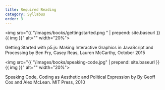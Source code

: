```yaml
---
title: Required Reading
category: Syllabus
order: 3
---
```


<img src="{{ "/images/books/gettingstarted.png " | prepend: site.baseurl }}{{ img }}" alt="" width="20%">

Getting Started with p5.js: Making Interactive Graphics in JavaScript and Processing by Ben Fry, Casey Reas, Lauren McCarthy, October 2015

<img src="{{ "/images/books/speaking-code.jpg" | prepend: site.baseurl }}{{ img }}" alt="" width="20%">

Speaking Code, Coding as Aesthetic and Political Expression by By Geoff Cox and Alex McLean. MIT Press, 2010